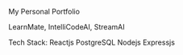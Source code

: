 My Personal Portfolio

LearnMate, IntelliCodeAI, StreamAI

Tech Stack:
Reactjs
PostgreSQL
Nodejs
Expressjs


